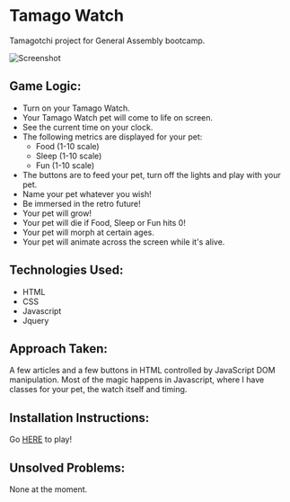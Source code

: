 # Tamago Watch
Tamagotchi project for General Assembly bootcamp.


![Screenshot](https://i.imgur.com/OPtz1sC.png)

## Game Logic:
- Turn on your Tamago Watch.
- Your Tamago Watch pet will come to life on screen.
- See the current time on your clock.
- The following metrics are displayed for your pet: 
    - Food (1-10 scale)
    - Sleep (1-10 scale)
    - Fun (1-10 scale)
- The buttons are to feed your pet, turn off the lights and play with your pet.
- Name your pet whatever you wish!
- Be immersed in the retro future!
- Your pet will grow!
- Your pet will die if Food, Sleep or Fun hits 0!
- Your pet will morph at certain ages.
- Your pet will animate across the screen while it's alive.

## Technologies Used:
- HTML
- CSS
- Javascript
- Jquery

## Approach Taken:
A few articles and a few buttons in HTML controlled by JavaScript DOM manipulation. Most of the magic happens in 
Javascript, where I have classes for your pet, the watch itself and timing.

## Installation Instructions:
Go [HERE](https://pages.git.generalassemb.ly/wsushinsky/Tamago-Watch/) to play!

## Unsolved Problems:
None at the moment.